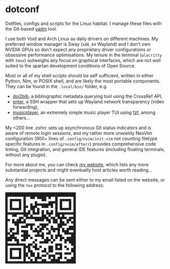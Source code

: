 # dotconf

Dotfiles, configs and scripts for the Linux habitat.
I manage these files with the Git-based [yadm](https://yadm.io/) tool.

I use both Void and Arch Linux as daily drivers on different machines.
My preferred window manager is Sway (`x86_64` Wayland) and I don't own NVIDIA
GPUs so don't expect any proprietary driver configurations or obsessive
performance optimisations. My tenure in the terminal (`alacritty` with `tmux`)
outweighs any focus on graphical interfaces, which are not well suited to the
spartan development conditions of Open Source.

Most or all of my shell scripts should be self sufficient, written in either
Python, Nim, or POSIX shell, and are likely the most portable components.
They can be found in the `.local/bin/` folder, e.g.

- [doi2bib](https://git.sr.ht/~adigitoleo/dotconf/tree/master/item/.local/bin/doi2bib),
  a bibliographic metadata querying tool using the CrossRef API,
- [enter](https://git.sr.ht/~adigitoleo/dotconf/tree/master/item/.local/bin/enter),
  a SSH wrapper that sets up Wayland network transparency (video forwarding),
- [musicplayer](https://git.sr.ht/~adigitoleo/dotconf/tree/master/item/.local/bin/musicplayer),
  an extremely simple music player TUI using [fzf](https://github.com/junegunn/fzf), among others...

My <200 line .zshrc sets up asynchronous Git status indicators and is aware of
remote login sessions, and my rather more unwieldy NeoVim configuration (900+
lines of `.config/nvim/init.vim` not counting filetype specific features in
`.config/nvim/after/`) provides comprehensive code linting, Git integration,
and general IDE features (including floating terminals, without any plugin).

For more about me,
you can check [my website](https://adigitoleo.srht.site/about-me/),
which lists any more substantial projects and
might eventually host articles worth reading...

Any direct messages can be sent either to my email listed on the website,
or using the `tox` protocol to the following address:


    ███████████████████████████████
    █ ▄▄▄▄▄ █  ▀▀ ▀▀██ ▀  █ ▄▄▄▄▄ █
    █ █   █ █  ▄ █▄▄▄▄▄██▀█ █   █ █
    █ █▄▄▄█ █▀ ██▀▄ ▀▀▀ ▀ █ █▄▄▄█ █
    █▄▄▄▄▄▄▄█▄█ █▄█ █ █▄█ █▄▄▄▄▄▄▄█
    █  ▀▀ ▄▄▀█▄█▄▄▄▄██▄▀▄▄▀█▄█▄ ▄▄█
    █▀ █▄██▄█    ▀▀▀▀ ▀█ ██ █▄ █▀▄█
    █   ▀█ ▄▄█▀█▀ ▄▀██▀ ▄  ██▀▀ ▄▄█
    █ █▀ █ ▄▄▄ ▀▄█▄█▀ ▀▄▀█▀█ █▄█▀▀█
    █▀▄█▀▀ ▄██▄  ▄█▄█ ▀▀▄ ▄█▄ ▀▀▀██
    ███▀█▄ ▄█▀ ▀ ▄  ▀▄█▄▀▄▀ █▀▄████
    █▄▄▄▄█▄▄▄ ▄▄▀▄ ▀▀▀▀ ▀ ▄▄▄ ▀ ▀██
    █ ▄▄▄▄▄ █▀█ ▀█▄▀ ▄ ██ █▄█ ▀▄ ▄█
    █ █   █ █▄▀█▄ ▄ ▀▀▄▀▀ ▄▄▄ ▄▄▄▀█
    █ █▄▄▄█ █▀▄▀▀▄█▄▀▀ █▀█ ▄█ ▄  ▄█
    █▄▄▄▄▄▄▄█▄▄█▄█▄▄██▄▄████▄▄▄████
